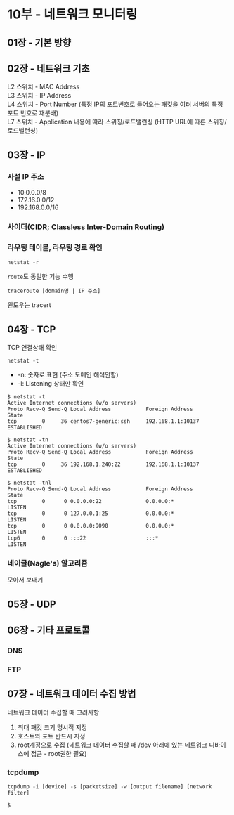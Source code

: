 # 10부 - 네트워크 모니터링

## 01장 - 기본 방향
## 02장 - 네트워크 기초
L2 스위치 - MAC Address  
L3 스위치 - IP Address  
L4 스위치 - Port Number (특정 IP의 포트번호로 들어오는 패킷을 여러 서버의 특정 포트 번호로 재분배)  
L7 스위치 - Application 내용에 따라 스위칭/로드밸런싱 (HTTP URL에 따른 스위칭/로드밸런싱)  

## 03장 - IP

### 사설 IP 주소
- 10.0.0.0/8
- 172.16.0.0/12
- 192.168.0.0/16

### 사이더(CIDR; Classless Inter-Domain Routing)

### 라우팅 테이블, 라우팅 경로 확인
```
netstat -r
```
`route`도 동일한 기능 수행  

```
traceroute [domain명 | IP 주소]
```
윈도우는 tracert  

## 04장 - TCP
TCP 연결상태 확인
```
netstat -t
```
- -n: 숫자로 표현 (주소 도메인 해석안함)
- -l: Listening 상태만 확인

```shell
$ netstat -t
Active Internet connections (w/o servers)
Proto Recv-Q Send-Q Local Address           Foreign Address         State
tcp        0     36 centos7-generic:ssh     192.168.1.1:10137       ESTABLISHED

$ netstat -tn
Active Internet connections (w/o servers)
Proto Recv-Q Send-Q Local Address           Foreign Address         State
tcp        0     36 192.168.1.240:22        192.168.1.1:10137       ESTABLISHED

$ netstat -tnl
Proto Recv-Q Send-Q Local Address           Foreign Address         State
tcp        0      0 0.0.0.0:22              0.0.0.0:*               LISTEN
tcp        0      0 127.0.0.1:25            0.0.0.0:*               LISTEN
tcp        0      0 0.0.0.0:9090            0.0.0.0:*               LISTEN
tcp6       0      0 :::22                   :::*                    LISTEN
```

### 네이글(Nagle's) 알고리즘
모아서 보내기


## 05장 - UDP

## 06장 - 기타 프로토콜
### DNS
### FTP

## 07장 - 네트워크 데이터 수집 방법
네트워크 데이터 수집할 때 고려사항  
1. 최대 패킷 크기 명시적 지정  
2. 호스트와 포트 반드시 지정
3. root계정으로 수집 (네트워크 데이터 수집할 때 /dev 아래에 있는 네트워크 디바이스에 접근 - root권한 필요)

### tcpdump
```
tcpdump -i [device] -s [packetsize] -w [output filename] [network filter]
```

```shell
$ 
```


